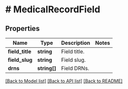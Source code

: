 # # MedicalRecordField

## Properties

Name | Type | Description | Notes
------------ | ------------- | ------------- | -------------
**field_title** | **string** | Field title. |
**field_slug** | **string** | Field slug. |
**drns** | **string[]** | Field DRNs. |

[[Back to Model list]](../../README.md#models) [[Back to API list]](../../README.md#endpoints) [[Back to README]](../../README.md)
